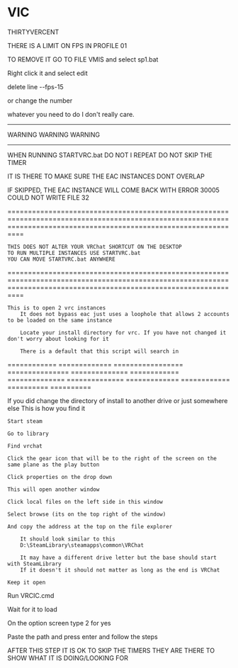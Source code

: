 # VIC

THIRTYVERCENT

THERE IS A LIMIT ON FPS IN PROFILE 01

TO REMOVE IT GO TO FILE VMIS and select sp1.bat

Right click it and select edit

delete line --fps-15

or change the number

whatever you need to do I don't really care.

---------------------------------------------------------------------------------------------------------------------------------------------------------------------

WARNING WARNING WARNING

----------------------------------------------------------------------------------------------------------------------------------------------------------------------

WHEN RUNNING STARTVRC.bat DO NOT    I REPEAT    DO NOT SKIP THE TIMER


IT IS THERE TO MAKE SURE THE EAC INSTANCES DONT OVERLAP


IF SKIPPED, THE EAC INSTANCE WILL COME BACK WITH ERROR 30005 COULD NOT WRITE FILE 32

======================================================================================================================================================================

	THIS DOES NOT ALTER YOUR VRChat SHORTCUT ON THE DESKTOP
	TO RUN MULTIPLE INSTANCES USE STARTVRC.bat
	YOU CAN MOVE STARTVRC.bat ANYWHERE

======================================================================================================================================================================
		
    This is to open 2 vrc instances
		It does not bypass eac just uses a loophole that allows 2 accounts to be loaded on the same instance

		Locate your install directory for vrc. If you have not changed it don't worry about looking for it

		There is a default that this script will search in

============ ============= ================= =============== ============== ============ ============== ============== ============= ============ ========== ==========

If you did change the directory of install to another drive or just somewhere else
This is how you find it


	Start steam

	Go to library

	Find vrchat

	Click the gear icon that will be to the right of the screen on the same plane as the play button

	Click properties on the drop down 

	This will open another window

	Click local files on the left side in this window

	Select browse (its on the top right of the window)

	And copy the address at the top on the file explorer

		It should look similar to this 
		D:\SteamLibrary\steamapps\common\VRChat

		It may have a different drive letter but the base should start with SteamLibrary
		If it doesn't it should not matter as long as the end is VRChat

	Keep it open

Run VRCIC.cmd

Wait for it to load

On the option screen type 2 for yes

Paste the path and press enter and follow the steps

AFTER THIS STEP IT IS OK TO SKIP THE TIMERS
THEY ARE THERE TO SHOW WHAT IT IS DOING/LOOKING FOR
